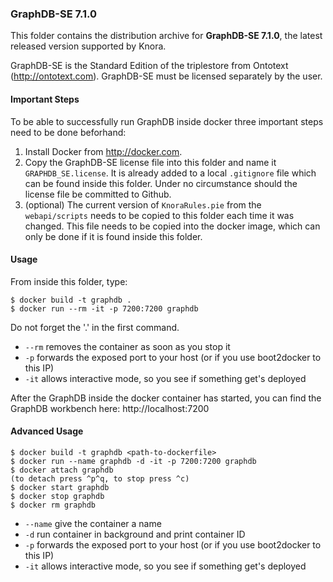 ### GraphDB-SE 7.1.0 ###

This folder contains the distribution archive for **GraphDB-SE 7.1.0**, the latest released version supported by Knora.

GraphDB-SE is the Standard Edition of the triplestore from Ontotext (http://ontotext.com). GraphDB-SE must be licensed separately by the user.

#### Important Steps ####

To be able to successfully run GraphDB inside docker three important steps need to be done beforhand:

  1. Install Docker from http://docker.com.
  2. Copy the GraphDB-SE license file into this folder and name it ``GRAPHDB_SE.license``. It is already added to a
     local ``.gitignore`` file which can be found inside this folder. Under no circumstance should the license file be
     committed to Github.
  3. (optional) The current version of ``KnoraRules.pie`` from the ``webapi/scripts`` needs to be copied to this folder
     each time it was changed. This file needs to be copied into the docker image, which can only be done if it is found
     inside this folder.


#### Usage ####

From inside this folder, type:

```
$ docker build -t graphdb .
$ docker run --rm -it -p 7200:7200 graphdb
```

Do not forget the '.' in the first command.

 - ```--rm``` removes the container as soon as you stop it
 - ```-p``` forwards the exposed port to your host (or if you use boot2docker to this IP)
 - ```-it``` allows interactive mode, so you see if something get's deployed

After the GraphDB inside the docker container has started, you can find the GraphDB workbench here: http://localhost:7200


#### Advanced Usage ####

```
$ docker build -t graphdb <path-to-dockerfile>
$ docker run --name graphdb -d -it -p 7200:7200 graphdb
$ docker attach graphdb
(to detach press ^p^q, to stop press ^c)
$ docker start graphdb
$ docker stop graphdb
$ docker rm graphdb
```

 - ```--name``` give the container a name
 - ```-d``` run container in background and print container ID
 - ```-p``` forwards the exposed port to your host (or if you use boot2docker to this IP)
 - ```-it``` allows interactive mode, so you see if something get's deployed